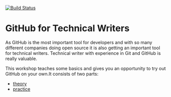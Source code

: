 [![Build Status](https://travis-ci.org/Writers-Instagram/GitHub-for-technical-writers-WORKSHOP.svg?branch=master)](https://travis-ci.org/Writers-Instagram/GitHub-for-technical-writers-WORKSHOP)

# GitHub for Technical Writers

As GitHub is the most important tool for developers and with so many different companies doing open source it is also getting an important tool for technical writers. 
Technical writer with experience in Git and GitHub is really valuable. 

This workshop teaches some basics and gives you an opportunity to try out GitHub on your own.It consists of two parts:
- [theory](theory.md)
- [practice](practice.md)


